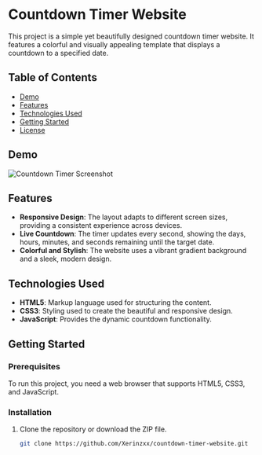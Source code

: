 # Countdown Timer Website

This project is a simple yet beautifully designed countdown timer website. It features a colorful and visually appealing template that displays a countdown to a specified date.

## Table of Contents

- [Demo](#demo)
- [Features](#features)
- [Technologies Used](#technologies-used)
- [Getting Started](#getting-started)
- [License](#license)

## Demo

![Countdown Timer Screenshot](screenshot.png)

## Features

- **Responsive Design**: The layout adapts to different screen sizes, providing a consistent experience across devices.
- **Live Countdown**: The timer updates every second, showing the days, hours, minutes, and seconds remaining until the target date.
- **Colorful and Stylish**: The website uses a vibrant gradient background and a sleek, modern design.

## Technologies Used

- **HTML5**: Markup language used for structuring the content.
- **CSS3**: Styling used to create the beautiful and responsive design.
- **JavaScript**: Provides the dynamic countdown functionality.

## Getting Started

### Prerequisites

To run this project, you need a web browser that supports HTML5, CSS3, and JavaScript.

### Installation

1. Clone the repository or download the ZIP file.

   ```bash
   git clone https://github.com/Xerinzxx/countdown-timer-website.git
